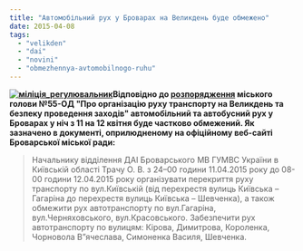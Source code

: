 ```yaml
---
title: "Автомобільний рух у Броварах на Великдень буде обмежено"
date: 2015-04-08
tags: 
  - "velikden"
  - "dai"
  - "novini"
  - "obmezhennya-avtomobilnogo-ruhu"
---
```


**[![міліція_регулювальник](https://mpz.brovary.org/wp-content/uploads/2015/04/e615bdf876_94653.jpg)](https://mpz.brovary.org/wp-content/uploads/2015/04/e615bdf876_94653.jpg)Відповідно до [розпорядження](http://docs.pravo-znaty.org.ua/p25816/07.04.2015/55) міського голови №55-ОД "Про організацію руху транспорту на Великдень та безпеку проведення заходів" автомобільний та автобусний рух у Броварах у ніч з 11 на 12 квітня буде частково обмежений. Як зазначено в документі, оприлюдненому на офіційному веб-сайті Броварської міської ради:**

> Начальнику відділення ДАІ Броварського МВ ГУМВС України в Київській області Трачу О. В. з 24–00 години 11.04.2015 року до 08-00 години 12.04.2015 року організувати перекриття руху транспорту по вул.Київській (від перехрестя вулиць Київська – Гагаріна до перехрестя вулиць Київська – Шевченка), а також обмежити рух автотранспорту по вул.Гагаріна, вул.Черняховського, вул.Красовського. Забезпечити рух автотранспорту по вулицям: Кірова, Димитрова, Короленка, Чорновола В”ячеслава, Симоненка Василя, Шевченка.
